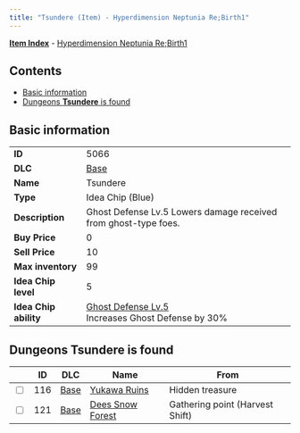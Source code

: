 ```yaml
---
title: "Tsundere (Item) - Hyperdimension Neptunia Re;Birth1"
---
```


[**Item Index**](/neptunia/rb1/item/index.html) - [Hyperdimension Neptunia Re;Birth1](/neptunia/rb1)

## Contents

- [Basic information](#basic-information)
- [Dungeons **Tsundere** is found](#dungeons-tsundere-is-found)

## Basic information

|   |   |
| -- | -- |
| **ID** | 5066 |
| **DLC** | [Base](/neptunia/rb1/dlc/1-base.html) |
| **Name** | Tsundere |
| **Type** | Idea Chip (Blue) |
| **Description** | Ghost Defense Lv.5 Lowers damage received from ghost-type foes. |
| **Buy Price** | 0 |
| **Sell Price** | 10 |
| **Max inventory** | 99 |
| **Idea Chip level** | 5 |
| **Idea Chip ability** | [Ghost Defense Lv.5](/neptunia/rb1/ability/1-9565-ghost-defense-lv-5.html)<br />Increases Ghost Defense by 30% |

## Dungeons **Tsundere** is found

|    | ID | DLC | Name | From |
| -- | -- | --- | ---- | ---- |
| <input type="checkbox" id="rb1-dungeon-1-116" class="trackbox" /> | 116 | [Base](/neptunia/rb1/dlc/1-base.html) | [Yukawa Ruins](/neptunia/rb1/dungeon/1-116-yukawa-ruins.html) | Hidden treasure |
| <input type="checkbox" id="rb1-dungeon-1-121" class="trackbox" /> | 121 | [Base](/neptunia/rb1/dlc/1-base.html) | [Dees Snow Forest](/neptunia/rb1/dungeon/1-121-dees-snow-forest.html) | Gathering point (Harvest Shift) |